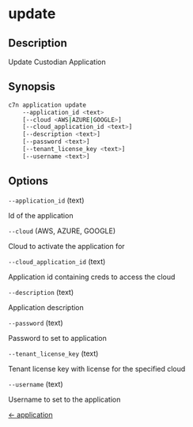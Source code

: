 # update

## Description

Update Custodian Application

## Synopsis

```bash
c7n application update
    --application_id <text>
    [--cloud <AWS|AZURE|GOOGLE>]
    [--cloud_application_id <text>]
    [--description <text>]
    [--password <text>]
    [--tenant_license_key <text>]
    [--username <text>]
```

## Options

`--application_id` (text) 

Id of the application

`--cloud` (AWS, AZURE, GOOGLE) 

Cloud to activate the application for

`--cloud_application_id` (text) 

Application id containing creds to access the cloud

`--description` (text) 

Application description

`--password` (text) 

Password to set to application

`--tenant_license_key` (text) 

Tenant license key with license for the specified cloud

`--username` (text) 

Username to set to the application


[← application](./index.md)